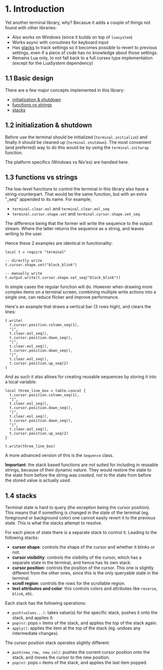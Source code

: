 # 1. Introduction

Yet another terminal library, why? Becasue it adds a couple of things not found with other libraries:

- Also works on Windows (since it builds on top of `luasystem`)
- Works async with coroutines for keyboard input
- Has [stacks](#14-stacks) to track settings so it becomes possible to revert to previous settings, even if a piece of code has no knowledge about those settings.
- Remains Lua only, to not fall back to a full curses type implementation (except for the LuaSystem dependency)

## 1.1 Basic design

There are a few major concepts implemented in this library:

- [initialization & shutdown](#12-initialization--shutdown)
- [functions vs strings](#13-functions-vs-strings)
- [stacks](#14-stacks)


## 1.2 initialization & shutdown

Before use the terminal should be initialized (`terminal.initialize`) and finally it should be cleaned up (`terminal.shutdown`).
The most convenient (and preferred) way to do this would be by using the `terminal.initwrap` function.

The platform specifics (Windows vs Nix'es) are handled here.

## 1.3 functions vs strings

The low-level functions to control the terminal in this library also have a string-counterpart. That would be the same function, but with an extra "_seq" appended to its name. For example;

- `terminal.clear.eol` and `terminal.clear.eol_seq`
- `terminal.cursor.shape.set` and `terminal.cursor.shape.set_seq`

The difference being that the former will write the sequence to the output stream. Where the latter returns the sequence as a string, and leaves writing to the user.

Hence these 2 examples are identical in functionality:

    local t = require "terminal"

    -- directly write
    t.cursor.shape.set("block_blink")

    -- manually write
    t.output.write(t.cursor.shape.set_seq("block_blink"))

In simple cases the regular function will do. However when drawing more complex items on a terminal screen, combining multiple write actions into a single one, can reduce flicker and improve performance.

Here's an example that draws a vertical bar (3 rows high), and clears the lines:

    t.write(
      t.cursor.position.column_seq(1),
      "|",
      t.clear.eol_seq(),
      t.cursor.position.down_seq(),
      "|",
      t.clear.eol_seq(),
      t.cursor.position.down_seq(),
      "|",
      t.clear.eol_seq(),
      t.cursor.position.up_seq(2)
    )

And as such it also allows for creating reusable sequences by storing it into a local variable:

    local three_line_box = table.concat {
      t.cursor.position.column_seq(1),
      "|",
      t.clear.eol_seq(),
      t.cursor.position.down_seq(),
      "|",
      t.clear.eol_seq(),
      t.cursor.position.down_seq(),
      "|",
      t.clear.eol_seq(),
      t.cursor.position.up_seq(2)
    }

    t.write(three_line_box)

A more advanced version of this is the `Sequence` class.

**Important**: the stack based functions are not suited for including in reusable strings, because of their dynamic nature. They would restore the state to the state from before the string was *created*, not to the state from before the stored value is actually *used*.

## 1.4 stacks

Terminal state is hard to query (the exception being the cursor position). This means that if something is changed in the state of the terminal (eg. foreground or background color) one cannot easily revert it to the previous state. This is what the stacks attempt to resolve.

For each piece of state there is a separate stack to control it. Leading to the following stacks:

- **cursor shape**: controls the shape of the cursor and whether it blinks or not.
- **cursor visibility**: controls the visibility of the cursor, which has a separate state in the terminal, and hence has its own stack.
- **cursor position**: controls the position of the cursor. This one is slightly different from the other ones, since this is the only queryable state in the terminal.
- **scroll region**: controls the rows for the scrollable region.
- **text attributes and color**: this controls colors and attributes like `reverse`, `blink`, etc.

Each stack has the following operations:

- `push(values...)`: takes value(s) for the specific stack, pushes it onto the stack, and applies it.
- `pop(n)`: pops `n` items of the stack, and applies the top of the stack again.
- `apply()`: applies the item at the top of the stack (eg. undoes any intermediate changes).

The cursor position stack operates slightly different:

- `push(new_row, new_col)`: pushes the current cursor position onto the stack, and moves the cursor to the new position.
- `pop(n)`: pops `n` items of the stack, and applies the last item popped.

